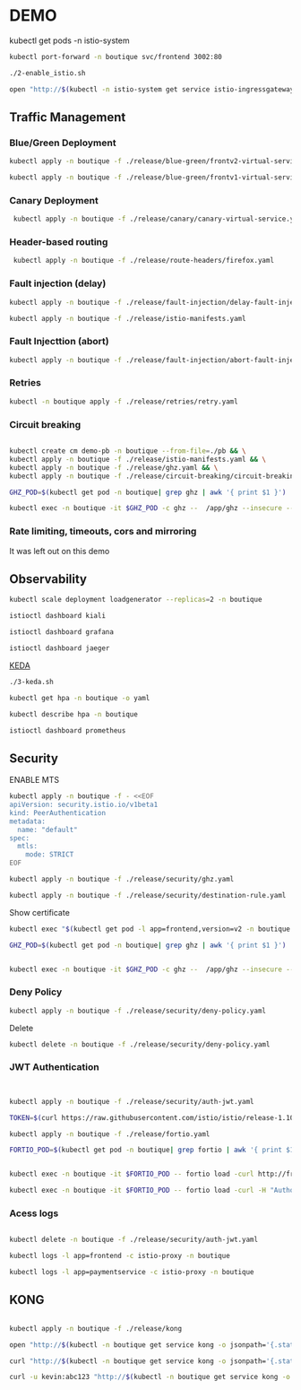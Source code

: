 # DEMO

kubectl get pods -n istio-system

```bash
kubectl port-forward -n boutique svc/frontend 3002:80

./2-enable_istio.sh

open "http://$(kubectl -n istio-system get service istio-ingressgateway -o jsonpath='{.status.loadBalancer.ingress[0].ip}'):$(kubectl -n istio-system get service istio-ingressgateway -o jsonpath='{.spec.ports[?(@.name=="http2")].port}')"
```

## Traffic Management

### Blue/Green Deployment

```bash
kubectl apply -n boutique -f ./release/blue-green/frontv2-virtual-service.yaml
```

```bash
kubectl apply -n boutique -f ./release/blue-green/frontv1-virtual-service.yaml
```

### Canary Deployment

```bash
 kubectl apply -n boutique -f ./release/canary/canary-virtual-service.yaml
 ```

### Header-based routing

```bash
 kubectl apply -n boutique -f ./release/route-headers/firefox.yaml 
```

### Fault injection (delay)

```bash
kubectl apply -n boutique -f ./release/fault-injection/delay-fault-injection.yaml
```

```bash
kubectl apply -n boutique -f ./release/istio-manifests.yaml
```

### Fault Injecttion (abort)

```bash
kubectl apply -n boutique -f ./release/fault-injection/abort-fault-injection.yaml
```

### Retries

```bash
kubectl -n boutique apply -f ./release/retries/retry.yaml
```

### Circuit breaking

```bash

kubectl create cm demo-pb -n boutique --from-file=./pb && \
kubectl apply -n boutique -f ./release/istio-manifests.yaml && \
kubectl apply -n boutique -f ./release/ghz.yaml && \
kubectl apply -n boutique -f ./release/circuit-breaking/circuit-breaking.yaml

GHZ_POD=$(kubectl get pod -n boutique| grep ghz | awk '{ print $1 }')

kubectl exec -n boutique -it $GHZ_POD -c ghz --  /app/ghz --insecure --async --proto /app/pb/demo.proto --call hipstershop.PaymentService.Charge -c 4 -n 40 --rps 400 -d '{"amount": { "currency_code": "USD", "units": 10, "nanos": 0  }, "credit_card": { "credit_card_number": "4432-8015-6152-0454", "credit_card_expiration_year": 2022, "credit_card_expiration_month": 1, "credit_card_cvv": 123 }}' paymentservice:50051
```

### Rate limiting, timeouts, cors and mirroring

It was left out on this demo

## Observability

```bash
kubectl scale deployment loadgenerator --replicas=2 -n boutique
```

```bash
istioctl dashboard kiali

istioctl dashboard grafana

istioctl dashboard jaeger
```

[KEDA](https://keda.sh/docs/2.3/scalers/)

```bash
./3-keda.sh

kubectl get hpa -n boutique -o yaml

kubectl describe hpa -n boutique
```

```bash
istioctl dashboard prometheus
```

## Security

ENABLE MTS

```bash
kubectl apply -n boutique -f - <<EOF
apiVersion: security.istio.io/v1beta1
kind: PeerAuthentication
metadata:
  name: "default"
spec:
  mtls:
    mode: STRICT
EOF

kubectl apply -n boutique -f ./release/security/ghz.yaml

kubectl apply -n boutique -f ./release/security/destination-rule.yaml

```

Show certificate

```bash
kubectl exec "$(kubectl get pod -l app=frontend,version=v2 -n boutique -o jsonpath={.items..metadata.name})" -c istio-proxy -n boutique -- openssl s_client -showcerts -connect paymentservice:50051
```

```bash
GHZ_POD=$(kubectl get pod -n boutique| grep ghz | awk '{ print $1 }')


kubectl exec -n boutique -it $GHZ_POD -c ghz --  /app/ghz --insecure --async --proto /app/pb/demo.proto --call hipstershop.PaymentService.Charge -c 4 -n 40 --rps 400 -d '{"amount": { "currency_code": "USD", "units": 10, "nanos": 0  }, "credit_card": { "credit_card_number": "4432-8015-6152-0454", "credit_card_expiration_year": 2022, "credit_card_expiration_month": 1, "credit_card_cvv": 123 }}' paymentservice:50051
```

### Deny Policy

```bash
kubectl apply -n boutique -f ./release/security/deny-policy.yaml
```

Delete

```bash
kubectl delete -n boutique -f ./release/security/deny-policy.yaml
```

### JWT Authentication

```bash


kubectl apply -n boutique -f ./release/security/auth-jwt.yaml

TOKEN=$(curl https://raw.githubusercontent.com/istio/istio/release-1.10/security/tools/jwt/samples/demo.jwt -s) && echo "$TOKEN" | cut -d '.' -f2 - | base64 --decode -

kubectl apply -n boutique -f ./release/fortio.yaml 

FORTIO_POD=$(kubectl get pod -n boutique| grep fortio | awk '{ print $1 }')


kubectl exec -n boutique -it $FORTIO_POD -- fortio load -curl http://frontend/cart

kubectl exec -n boutique -it $FORTIO_POD -- fortio load -curl -H "Authorization: Bearer $TOKEN" http://frontend/cart
```

### Acess logs

```bash

kubectl delete -n boutique -f ./release/security/auth-jwt.yaml

kubectl logs -l app=frontend -c istio-proxy -n boutique

kubectl logs -l app=paymentservice -c istio-proxy -n boutique
```

## KONG

```bash

kubectl apply -n boutique -f ./release/kong 

open "http://$(kubectl -n boutique get service kong -o jsonpath='{.status.loadBalancer.ingress[0].ip}'):$(kubectl -n boutique get service kong -o jsonpath='{.spec.ports[?(@.name=="http2")].port}')"

curl "http://$(kubectl -n boutique get service kong -o jsonpath='{.status.loadBalancer.ingress[0].ip}'):$(kubectl -n boutique get service kong -o jsonpath='{.spec.ports[?(@.name=="http2")].port}')/api" 

curl -u kevin:abc123 "http://$(kubectl -n boutique get service kong -o jsonpath='{.status.loadBalancer.ingress[0].ip}'):$(kubectl -n boutique get service kong -o jsonpath='{.spec.ports[?(@.name=="http2")].port}')/api"

```

<!-- ```bash
curl -I "http://$(kubectl -n istio-system get service istio-ingressgateway -o jsonpath='{.status.loadBalancer.ingress[0].ip}'):$(kubectl -n istio-system get service istio-ingressgateway -o jsonpath='{.spec.ports[?(@.name=="http2")].port}')"

curl -I -H "Authentication: Bearer asdf" "http://$(kubectl -n istio-system get service istio-ingressgateway -o jsonpath='{.status.loadBalancer.ingress[0].ip}'):$(kubectl -n istio-system get service istio-ingressgateway -o jsonpath='{.spec.ports[?(@.name=="http2")].port}')"

``` -->
